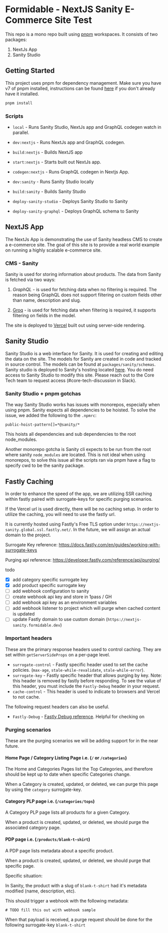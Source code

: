 # Formidable - NextJS Sanity E-Commerce Site Test

This repo is a mono repo built using [pnpm](https://pnpm.io/) workspaces. It consists of two packages:

1. NextJs App
2. Sanity Studio

## Getting Started

This project uses pnpm for dependency management. Make sure you have v7 of pnpm installed, instructions can be found [here](https://pnpm.io/installation) if you don't already have it installed.

```bash
pnpm install
```

### Scripts

- `local` - Runs Sanity Studio, NextJs app and GraphQL codegen watch in parallel.

- `dev:nextjs` - Runs NextJs app and GraphQL codegen.

- `build:nextjs` - Builds NextJS app

- `start:nextjs` - Starts built out NextJs app.

- `codegen:nextjs` - Runs GraphQL codegen in Nextjs App.

- `dev:sanity` - Runs Sanity Studio locally

- `build:sanity` - Builds Sanity Studio

- `deploy-sanity-studio` - Deploys Sanity Studio to Sanity

- `deploy-sanity-graphql` - Deploys GraphQL schema to Sanity

## NextJS App

The NextJs App is demonstrating the use of Sanity headless CMS to create a e-commerce site. The goal of this site is to provide a real world example on running a highly scalable e-commerce site.

### CMS - Sanity

Sanity is used for storing information about products. The data from Sanity is fetched via two ways:

1. _GraphQL_ - is used for fetching data when no filtering is required. The reason being GraphQL does not support filtering on custom fields other than name, description and slug.

2. [Groq](https://www.sanity.io/docs/groq) - is used for fetching data when filtering is required, it supports filtering on fields in the model.

The site is deployed to [Vercel](https://nextjs-sanity-fe.vercel.app/) built out using server-side rendering.

## Sanity Studio

Sanity Studio is a web interface for Sanity. It is used for creating and editing the data on the site. The models for Sanity are created in code and tracked in source control. The models can be found at `packages/sanity/schemas`. Sanity studio is deployed to Sanity's hosting located [here](https://nextjs-ecom.sanity.studio/).
You do need access to Sanity Studio to modify this site. Please reach out to the Core Tech team to request access (#core-tech-discussion in Slack).

### Sanity Studio + pnpm gotchas

The way Sanity Studio works has issues with monorepos, especially when using pnpm. Sanity expects all dependencies to be hoisted. To solve the issue, we added the following to the `.npmrc`:

```
public-hoist-pattern[]=*@sanity/*
```

This hoists all dependencies and sub dependencies to the root node_modules.

Another monorepo gotcha is Sanity cli expects to be run from the root where sanity `node_modules` are located. This is not ideal when using monorepos, to solve this issue all the scripts ran via pnpm have a flag to specify cwd to be the sanity package.

## Fastly Caching

In order to enhance the speed of the app, we are utilizing SSR caching within fastly paired with surrogate-keys for specific purging scenarios.

If the Vercel url is used directly, there will be no caching setup. In order to utilize the caching, you will need to use the fastly url.

It is currently hosted using Fastly's Free TLS option under `https://nextjs-sanity.global.ssl.fastly.net/`. In the future, we will assign an actual domain to the project.

Surrogate Key reference:
https://docs.fastly.com/en/guides/working-with-surrogate-keys

Purging api reference:
https://developer.fastly.com/reference/api/purging/

todo

- [x] add category specific surrogate key
- [x] add product specific surrogate key
- [ ] add webhook configuration to sanity
- [ ] create webhook api key and store in 1pass / GH
- [ ] add webhook api key as an environment variables
- [ ] add webhook listener to project which will purge when cached content is updated
- [ ] update Fastly domain to use custom domain (`https://nextjs-sanity.formidable.dev`)

### Important headers

These are the primary response headers used to control caching. They are set within `getServerSideProps` on a per-page level.

- `surrogate-control` - Fastly specific header used to set the cache policies. (`max-age`, `stale-while-revalidate`, `stale-while-error`).
- `surrogate-key` - Fastly specific header that allows purging by key. Note: this header is removed by fastly before responding. To see the value of this header, you must include the `Fastly-Debug` header in your request.
- `cache-control` - This header is used to indicate to browsers and Vercel to not cache.

The following request headers can also be useful.

- `Fastly-Debug` - [Fastly Debug reference](https://developer.fastly.com/reference/http/http-headers/Fastly-Debug/). Helpful for checking on

### Purging scenarios

These are the purging scenarios we will be adding support for in the near future.

#### Home Page / Category Listing Page i.e. (`/` or `/categories`)

The Home and Categories Pages list the Top Categories, and therefore should be kept up to date when specific Categories change.

When a Category is created, updated, or deleted, we can purge this page by using the `category` surrogate-key.

#### Category PLP page i.e. (`/categories/tops`)

A Category PLP page lists all products for a given Category.

When a product is created, updated, or deleted, we should purge the associated category page.

#### PDP page i.e. (`/products/blank-t-shirt`)

A PDP page lists metadata about a specific product.

When a product is created, updated, or deleted, we should purge that specific page.

Specific situation:

In Sanity, the product with a slug of `blank-t-shirt` had it's metadata modified (name, description, etc).

This should trigger a webhook with the following metadata:

```
# TODO fill this out with webhook sample
```

When that payload is received, a purge request should be done for the following surrogate-key `blank-t-shirt`
